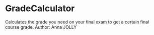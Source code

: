 # GradeCalculator
Calculates the grade you need on your final exam to get a certain final course grade. 
Author: Anna JOLLY
